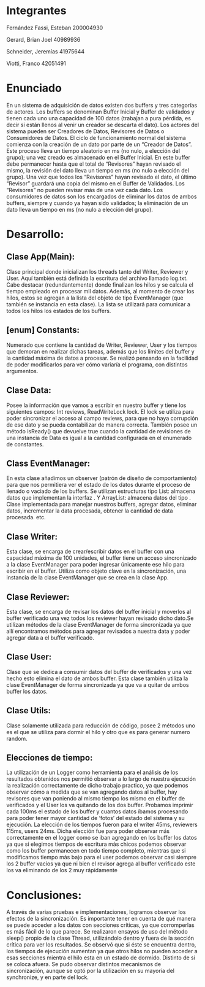# Integrantes
  Fernández Fassi, Esteban						200004930
  
  Gerard, Brian Joel 							    40989936
  
  Schneider, Jeremías						      41975644
  
  Viotti, Franco								      42051491		

# Enunciado
En un sistema de adquisición de datos existen dos buffers y tres categorías de actores. Los buffers se denominan Buffer Inicial y Buffer de validados y tienen cada uno una capacidad de 100 datos (trabajan a pura pérdida, es decir si están llenos al venir un creador se descarta el dato). Los actores del sistema pueden ser Creadores de Datos, Revisores de Datos o Consumidores de Datos. El ciclo de funcionamiento normal del sistema comienza con la creación de un dato por parte de un “Creador de Datos”. Este proceso lleva un tiempo aleatorio en ms (no nulo, a elección del grupo); una vez creado es almacenado en el Buffer Inicial. En este buffer debe
permanecer hasta que el total de “Revisores” hayan revisado el mismo, la revisión del dato lleva un tiempo en ms (no nulo a elección del grupo). Una vez que todos los “Revisores” hayan revisado el dato, el último “Revisor” guardará una copia del mismo en el Buffer de Validados. Los “Revisores” no pueden revisar más de una vez cada dato. Los consumidores de datos son los encargados de eliminar los datos de ambos buffers, siempre y cuando ya hayan sido validados; la eliminación de un dato lleva un tiempo en ms (no nulo a elección del grupo).

# Desarrollo:

## Clase App(Main):
Clase principal donde inicializan los threads tanto del Writer, Reviewer y User.
Aquí también está definida la escritura del archivo llamado log.txt. Cabe destacar (redundantemente) donde finalizan los hilos y se calcula el tiempo empleado en procesar mil datos. Además, al momento de crear los hilos, estos se agregan a la lista del objeto de tipo EventManager (que también se instancia en esta clase). La lista se utilizará para comunicar a todos los hilos los estados de los buffers.

## [enum] Constants:
Numerado que contiene la cantidad de Writer, Reviewer, User y los tiempos que demoran en realizar dichas tareas, además que los límites del buffer y la cantidad máxima de datos a procesar. Se realizó pensando en la facilidad de poder modificarlos para ver cómo variaría el programa, con distintos argumentos.


## Clase Data:
Posee la información que vamos a escribir en nuestro buffer y tiene los siguientes campos: Int reviews, ReadWriteLock lock. El lock se utiliza para poder sincronizar el acceso al campo reviews, para que no haya corrupción de ese dato y se pueda contabilizar de manera correcta. También posee un método isReady() que devuelve true cuando la cantidad de revisiones de una instancia de Data es igual a la cantidad configurada en el enumerado de constantes.


## Class EventManager:
En esta clase añadimos un observer (patrón de diseño de comportamiento) para que nos permitiera ver el estado de los datos durante el proceso de llenado o vaciado de los buffers. Se utilizan estructuras tipo List: almacena datos que implementan la interfaz <EventListener>. Y ArrayList: almacena datos del tipo <Data>.
Clase implementada para manejar nuestros buffers, agregar datos, eliminar datos, incrementar la data procesada, obtener la cantidad de data procesada. etc.


## Clase Writer:
Esta clase, se encarga de crear/escribir datos en el buffer con una capacidad máxima de 100 unidades, el buffer tiene un acceso sincronizado a la clase EventManager para poder ingresar únicamente ese hilo para escribir en el buffer. Utiliza como objeto clave en la sincronización, una instancia de la clase EventManager que se crea en la clase App.


## Clase Reviewer:
Esta clase, se encarga de revisar los datos del buffer inicial y moverlos al buffer verificado una vez todos los reviewer hayan revisado dicho dato.Se utilizan métodos de la clase EventManager de forma sincronizada ya que allí encontramos métodos para agregar revisados a nuestra data y poder agregar data a el buffer verificado.

## Clase User:
Clase que se dedica a consumir datos del buffer de verificados y una vez hecho esto elimina el dato de ambos buffer. Esta clase también utiliza la clase EventManager de forma sincronizada ya que va a quitar de ambos buffer los datos.


## Clase Utils:   
Clase solamente utilizada para reducción de código, posee 2 métodos uno es el que se utiliza para dormir el hilo y otro que es para generar numero random.


## Elecciones de tiempo:
La utilización de un Logger como herramienta para el análisis  de los resultados obtenidos nos permitió observar a lo largo de nuestra ejecución la realización correctamente de dicho trabajo practico, ya que podemos observar cómo a medida que se van agregando datos al buffer, hay revisores que van poniendo al mismo tiempo los mismo en el buffer de verificados y el User los va quitando de los dos buffer. Probamos imprimir cada 100ms el estado de los buffer y cuantos datos íbamos procesando para poder tener mayor cantidad de ‘fotos’ del estado del sistema y su ejecución.
La elección de los tiempos fueron para el writer 45ms, reviewers 115ms, users 24ms. Dicha elección fue para poder observar más correctamente en el logger como se iban agregando en los buffer los datos ya que si elegimos tiempos de escritura más chicos podemos observar como los buffer permanecen en todo tiempo completo, mientras que si modificamos tiempo más bajo para el user podemos observar casi siempre los 2 buffer vacíos ya que ni bien el revisor agrega al buffer verificado este los va eliminando de los 2 muy rápidamente

# Conclusiones:
A través de varias pruebas e implementaciones, logramos observar los efectos de la sincronización. Es importante tener en cuenta de qué manera se puede acceder a los datos con secciones críticas, ya que corromperlas es más fácil de lo que parece.
Se realizaron ensayos de uso del método sleep() propio de la clase Thread, utilizándolo dentro y fuera de la sección crítica para ver los resultados. Se observó que si éste se encuentra dentro, los tiempos de ejecución aumentan ya que otros hilos no pueden acceder a esas secciones mientra el hilo esta en un estado de dormido. Distinto de si se coloca afuera.
Se pudo observar distintos mecanismos de sincronización, aunque se optó por la utilización en su mayoría del synchronize, y en parte del lock. 

